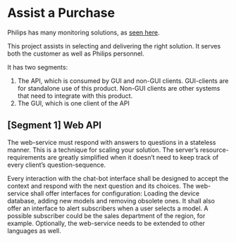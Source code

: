 # Assist a Purchase

Philips has many monitoring solutions, as [seen here](https://www.philips.co.in/healthcare/solutions/patient-monitoring/continuous-patient-monitoring-systems).

This project assists in selecting and delivering the right solution. It serves both the customer as well as Philips personnel.

It has two segments:

1. The API, which is consumed by GUI and non-GUI clients.
GUI-clients are for standalone use of this product.
Non-GUI clients are other systems that need to integrate with this product.
1. The GUI, which is one client of the API

## [Segment 1] Web API

The web-service must respond with answers to questions in a stateless manner. This is a technique for scaling your solution. The server’s resource-requirements are greatly simplified when it doesn’t need to keep track of every client’s question-sequence.

Every interaction with the chat-bot interface shall be designed to accept the context and respond with the next question and its choices.
The web-service shall offer interfaces for configuration: Loading the device database, adding new models and removing obsolete ones.
It shall also offer an interface to alert subscribers when a user selects a model. A possible subscriber could be the sales department of the region, for example.
Optionally, the web-service needs to be extended to other languages as well.
